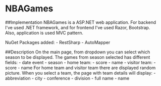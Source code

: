 # NBAGames


##Implementation
NBAGames is a ASP.NET web application.
For backend I've used .NET framework, and for frontend I've used Razor, Bootstrap. Also, application is used MVC pattern.

NuGet Packages added: 
	- RestSharp
	- AutoMapper
	
##Description
On the main page, from dropdown you can select which season to be displayed. 
The games from season selected has different fields:
	- date event
	- season
	- home team:
		- score
		- name
	- visitor team:
		- score
		- name
For home team and visitor team there are displayed random picture.
When you select a team, the page with team details will display:
	- abbreviation
	- city
	- conference
	- division
	- full name
	- name
